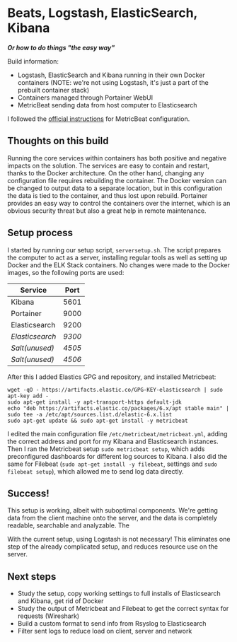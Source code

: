 # Beats, Logstash, ElasticSearch, Kibana
***Or how to do things "the easy way"***

Build information:
* Logstash, ElasticSearch and Kibana running in their own Docker containers (NOTE: we're not using Logstash, it's just a part of the prebuilt container stack)
* Containers managed through Portainer WebUI
* MetricBeat sending data from host computer to Elasticsearch

I followed the [official instructions](https://www.elastic.co/guide/en/beats/metricbeat/current/metricbeat-installation.html) for MetricBeat configuration.

## Thoughts on this build
Running the core services within containers has both positive and negative impacts on the solution. The services are easy to contain and restart, thanks to the Docker architecture. On the other hand, changing any configuration file requires rebuilding the container. The Docker version can be changed to output data to a separate location, but in this configuration the data is tied to the container, and thus lost upon rebuild. Portainer provides an easy way to control the containers over the internet, which is an obvious security threat but also a great help in remote maintenance.

## Setup process
I started by running our setup script, `serversetup.sh`. The script prepares the computer to act as a server, installing regular tools as well as setting up Docker and the ELK Stack containers. No changes were made to the Docker images, so the following ports are used:

Service|Port
-------|----
Kibana|5601
Portainer|9000
Elasticsearch|9200
*Elasticsearch*|*9300*
*Salt(unused)*|*4505*
*Salt(unused)*|*4506*

After this I added Elastics GPG and repository, and installed Metricbeat:  
```
wget -qO - https://artifacts.elastic.co/GPG-KEY-elasticsearch | sudo apt-key add -
sudo apt-get install -y apt-transport-https default-jdk
echo "deb https://artifacts.elastic.co/packages/6.x/apt stable main" | sudo tee -a /etc/apt/sources.list.d/elastic-6.x.list
sudo apt-get update && sudo apt-get install -y metricbeat
```

I edited the main configuration file `/etc/metricbeat/metricbeat.yml`, adding the correct address and port for my Kibana and Elasticsearch instances. Then I ran the Metricbeat setup `sudo metricbeat setup`, which adds preconfigured dashboards for different log sources to Kibana. I also did the same for Filebeat (`sudo apt-get install -y filebeat`, settings and `sudo filebeat setup`), which allowed me to send log data directly.

## Success!
This setup is working, albeit with suboptimal components. We're getting data from the client machine onto the server, and the data is completely readable, searchable and analyzable. The 

With the current setup, using Logstash is not necessary! This eliminates one step of the already complicated setup, and reduces resource use on the server.

## Next steps
* Study the setup, copy working settings to full installs of Elasticsearch and Kibana, get rid of Docker
* Study the output of Metricbeat and Filebeat to get the correct syntax for requests (Wireshark)
* Build a custom format to send info from Rsyslog to Elasticsearch
* Filter sent logs to reduce load on client, server and network
